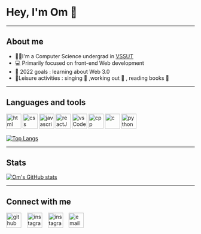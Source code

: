 # Hey, I'm Om :wave:

___

## About me
- :student:I'm a Computer Science undergrad in [VSSUT](https://www.vssut.ac.in
)
- :computer: Primarily focused on front-end Web development  
- 🥅 2022 goals : learning about Web 3.0
- 🤩Leisure activities : singing :guitar: ,working out :muscle: , reading books :book:

___

## Languages and tools 

[<img alt="html" width=40px src="https://cdn-icons-png.flaticon.com/128/5968/5968267.png"/>](https://developer.mozilla.org/en-US/docs/Glossary/HTML5)
[<img alt="css" width=40px src="https://cdn-icons-png.flaticon.com/128/5968/5968242.png"/>](https://developer.mozilla.org/en-US/docs/Glossary/HTML5)
[<img alt="javascript" width=40px src="https://cdn-icons-png.flaticon.com/128/5968/5968292.png"/>](https://developer.mozilla.org/en-US/docs/Web/JavaScript)
[<img alt="reactJS" width=40px src="https://cdn-icons-png.flaticon.com/128/1126/1126012.png"/>](https://reactJS.org)
[<img alt="vsCode" width=40px src="https://cdn-icons-png.flaticon.com/128/5968/5968322.png">](https://nodejs.org/en/)
[<img alt="cpp" width=40px src="https://cdn-icons-png.flaticon.com/128/6132/6132222.png"/>](https://en.cppreference.com/w/)
[<img alt="c" width=40px src="https://cdn-icons-png.flaticon.com/128/3600/3600912.png">](https://www.cprogramming.com)
[<img alt="python" width=40px src="https://cdn-icons-png.flaticon.com/128/5968/5968350.png">](https://www.cprogramming.com)

[![Top Langs](https://github-readme-stats.vercel.app/api/top-langs/?username=omsatpathy)](https://github.com/anuraghazra/github-readme-stats)

___

## Stats

[![Om's GitHub stats](https://github-readme-stats.vercel.app/api?username=omsatpathy&hide=stars&show_icons=true&theme=flag-india)](https://github.com/anuraghazra/github-readme-stats)

___

## Connect with me 
[<img alt="github" width=40px src="https://cdn-icons-png.flaticon.com/512/1240/1240971.png"/>](https://github.com/omsatpathy)
&nbsp;&nbsp;
[<img alt="instagram" width=40px src="https://cdn-icons-png.flaticon.com/512/2111/2111491.png"/>](https://www.instagram.com/om_satpathy007/)
&nbsp;&nbsp;
[<img alt="instagram" width=40px src="https://cdn-icons-png.flaticon.com/512/739/739257.png"/>](https://twitter.com/OmSatpathy3)
&nbsp;&nbsp;
[<img alt="email" width=40px src="https://cdn-icons-png.flaticon.com/128/646/646094.png"/>](mailto:"omsatpathy115@gmail.com")




